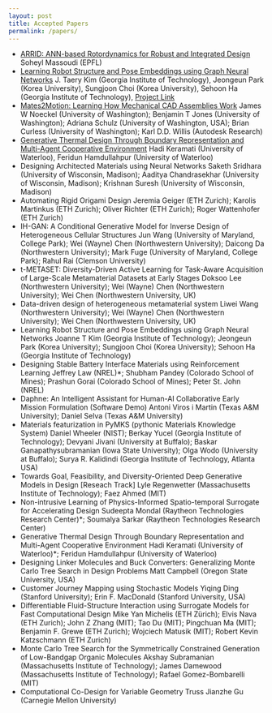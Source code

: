 ```yaml
---
layout: post
title: Accepted Papers
permalink: /papers/
---
```


* [ARRID: ANN-based Rotordynamics for Robust and Integrated Design](https://arxiv.org/abs/2208.12640)	Soheyl Massoudi (EPFL)
* [Learning Robot Structure and Pose Embeddings using Graph Neural Networks](https://arxiv.org/abs/2109.07543) J. Taery Kim (Georgia Institute of Technology), Jeongeun Park (Korea University), Sungjoon Choi (Korea University), Sehoon Ha (Georgia Institute of Technology), [Project Link](https://delico123.github.io/mlcd22-gnn4robots/)
* [Mates2Motion: Learning How Mechanical CAD Assemblies Work](https://arxiv.org/abs/2208.01779)	James W Noeckel (University of Washington); Benjamin T Jones (University of Washington); Adriana Schulz (University of Washington, USA); Brian Curless (University of Washington); Karl D.D. Willis (Autodesk Research)
* [Generative Thermal Design Through Boundary Representation and Multi-Agent Cooperative Environment](https://arxiv.org/abs/2208.07952) Hadi Keramati (University of Waterloo), Feridun Hamdullahpur (University of Waterloo)
* Designing Architected Materials using Neural Networks	Saketh Sridhara (University of Wisconsin, Madison); Aaditya  Chandrasekhar  (University of Wisconsin, Madison); Krishnan Suresh (University of Wisconsin, Madison)
* Automating Rigid Origami Design	Jeremia Geiger (ETH Zurich); Karolis Martinkus (ETH Zurich); Oliver Richter (ETH Zurich); Roger Wattenhofer (ETH Zurich)
* IH-GAN: A Conditional Generative Model for Inverse Design of Heterogeneous Cellular Structures	Jun Wang (University of Maryland, College Park); Wei (Wayne) Chen (Northwestern University); Daicong Da (Northwestern University); Mark Fuge (University of Maryland, College Park); Rahul Rai (Clemson University)
* t-METASET: Diversity-Driven Active Learning for Task-Aware Acquisition of Large-Scale Metamaterial Datasets at Early Stages	Doksoo Lee (Northwestern University); Wei (Wayne) Chen (Northwestern University); Wei Chen (Northwestern University, UK)
* Data-driven design of heterogeneous metamaterial system	Liwei Wang (Northwestern University); Wei (Wayne) Chen (Northwestern University); Wei Chen (Northwestern University, UK)
* Learning Robot Structure and Pose Embeddings using Graph Neural Networks	Joanne T Kim (Georgia Institute of Technology); Jeongeun Park (Korea University); Sungjoon Choi (Korea University); Sehoon Ha (Georgia Institute of Technology)
* Designing Stable Battery Interface Materials using Reinforcement Learning	Jeffrey Law (NREL)*; Shubham Pandey (Colorado School of Mines); Prashun Gorai (Colorado School of Mines); Peter St. John (NREL)
* Daphne: An Intelligent Assistant for Human-AI Collaborative Early Mission Formulation (Software Demo)	Antoni Viros i Martin (Texas A&M University); Daniel Selva (Texas A&M University)
* Materials featurization in PyMKS (pythonic Materials Knowledge System)	Daniel Wheeler (NIST); Berkay  Yucel (Georgia Institute of Technology); Devyani Jivani (University at Buffalo); Baskar   Ganapathysubramanian (Iowa State University); Olga Wodo (University at Buffalo); Surya R. Kalidindi (Georgia Institute of Technology, Atlanta USA)
* Towards Goal, Feasibility, and Diversity-Oriented Deep Generative Models in Design [Reseach Track]	Lyle Regenwetter (Massachusetts Institute of Technology); Faez Ahmed (MIT)
* Non-intrusive Learning of Physics-Informed Spatio-temporal Surrogate for Accelerating Design	Sudeepta Mondal (Raytheon Technologies Research Center)*; Soumalya Sarkar (Raytheon Technologies Research Center)
* Generative Thermal Design Through Boundary Representation and Multi-Agent Cooperative Environment	Hadi Keramati (University of Waterloo)*; Feridun Hamdullahpur (University of Waterloo)
* Designing Linker Molecules and Buck Converters:  Generalizing Monte Carlo Tree Search in Design Problems	Matt Campbell (Oregon State University, USA)
* Customer Journey Mapping using Stochastic Models	Yiqing Ding (Stanford University); Erin F.  MacDonald (Stanford University, USA)
* Differentiable Fluid-Structure Interaction using Surrogate Models for Fast Computational Design	Mike Yan Michelis (ETH Zürich); Elvis Nava (ETH Zurich); John Z Zhang (MIT); Tao Du (MIT); Pingchuan Ma (MIT); Benjamin F. Grewe (ETH Zurich); Wojciech Matusik (MIT); Robert Kevin Katzschmann (ETH Zurich)
* Monte Carlo Tree Search for the Symmetrically Constrained Generation of Low-Bandgap Organic Molecules	Akshay Subramanian (Massachusetts Institute of Technology); James Damewood (Massachusetts Institute of Technology); Rafael Gomez-Bombarelli (MIT)
* Computational Co-Design for Variable Geometry Truss	Jianzhe Gu (Carnegie Mellon University)
